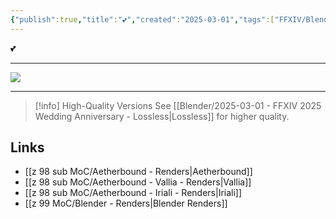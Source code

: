 ```yaml
---
{"publish":true,"title":"💕","created":"2025-03-01","tags":["FFXIV/Blender/Render","FFXIV/Iriali","FFXIV/Vallia"],"cssclasses":"","socialImage":"https://shiitake.us-east.host.bsky.network/xrpc/com.atproto.sync.getBlob?did=did%3Aplc%3Avigxa24owwfxyoe5nnweh7i4&cid=bafkreidyxzlortntwyeawnu6qmmxssv3h2bw7lgybrff6mzvrjhte5m22e"}
---
```


💕

---

![](https://shiitake.us-east.host.bsky.network/xrpc/com.atproto.sync.getBlob?did=did%3Aplc%3Avigxa24owwfxyoe5nnweh7i4&cid=bafkreie7qczmkkcu3tegwj6nqllfe6wngcowo3ekf27bluy2llz4rzizx4)

---

> [!info] High-Quality Versions
> See [[Blender/2025-03-01 - FFXIV 2025 Wedding Anniversary - Lossless\|Lossless]] for higher quality.


## Links
* [[z 98 sub MoC/Aetherbound - Renders\|Aetherbound]]
* [[z 98 sub MoC/Aetherbound - Vallia - Renders\|Vallia]]
* [[z 98 sub MoC/Aetherbound - Iriali - Renders\|Iriali]]
* [[z 99 MoC/Blender - Renders\|Blender Renders]]

